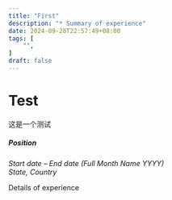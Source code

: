 ```yaml
---
title: "First"
description: "* Summary of experience"
date: 2024-09-28T22:57:49+08:00
tags: [
    "",
]
draft: false
---
```

# Test
这是一个测试

##### Position
*Start date – End date (Full Month Name YYYY)*  
*State, Country*

Details of experience
